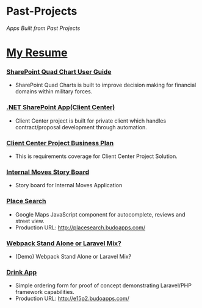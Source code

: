 # Past-Projects
<em>Apps Built from Past Projects</em>

# [My Resume](https://github.com/budostylz/Past-Projects/blob/master/Shaun%20Lewis_Resume(4-17-2020).pdf)

### [SharePoint Quad Chart User Guide](https://github.com/budostylz/Past-Projects/blob/master/SharePoint%20Quad%20Charts/Quad%20User%20Guide.pptx?raw=true)
+ SharePoint Quad Charts is built to improve decision making for financial domains within military forces.

### [.NET SharePoint App(Client Center)](https://github.com/budostylz/Past-Projects/tree/master/ClientCenterProject)
+ Client Center project is built for private client which handles contract/proposal development through automation.

### [Client Center Project Business Plan](https://github.com/budostylz/Past-Projects/blob/master/ClientCenterProject/Business%20Plan.docx?raw=true)
+ This is requirements coverage for Client Center Project Solution.

### [Internal Moves Story Board](https://github.com/budostylz/Past-Projects/blob/master/Internal%20Moves/CICO%20Internal%20Changes%20Story%20Board.pptx?raw=true)

+ Story board for Internal Moves Application

### [Place Search](https://github.com/budostylz/Past-Projects/tree/master/PlaceSearch)

+ Google Maps JavaScript component for autocomplete, reviews and street view.
+ Production URL: <http://placesearch.budoapps.com/>

### [Webpack Stand Alone or Laravel Mix?](https://github.com/budostylz/e15/tree/master/Independent-Study)
+ (Demo) Webpack Stand Alone or Laravel Mix? 


### [Drink App](https://github.com/budostylz/e15/tree/master/e15p2)
+ Simple ordering form for proof of concept demonstrating Laravel/PHP framework capabilities.
+ Production URL: <http://e15p2.budoapps.com/>






